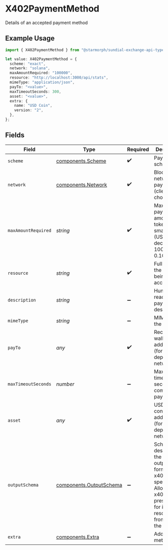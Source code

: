 # X402PaymentMethod

Details of an accepted payment method

## Example Usage

```typescript
import { X402PaymentMethod } from "@starmorph/sundial-exchange-api-typescript/models/components";

let value: X402PaymentMethod = {
  scheme: "exact",
  network: "solana",
  maxAmountRequired: "100000",
  resource: "http://localhost:3000/api/stats",
  mimeType: "application/json",
  payTo: "<value>",
  maxTimeoutSeconds: 300,
  asset: "<value>",
  extra: {
    name: "USD Coin",
    version: "2",
  },
};
```

## Fields

| Field                                                                                                                                                  | Type                                                                                                                                                   | Required                                                                                                                                               | Description                                                                                                                                            | Example                                                                                                                                                |
| ------------------------------------------------------------------------------------------------------------------------------------------------------ | ------------------------------------------------------------------------------------------------------------------------------------------------------ | ------------------------------------------------------------------------------------------------------------------------------------------------------ | ------------------------------------------------------------------------------------------------------------------------------------------------------ | ------------------------------------------------------------------------------------------------------------------------------------------------------ |
| `scheme`                                                                                                                                               | [components.Scheme](../../models/components/scheme.md)                                                                                                 | :heavy_check_mark:                                                                                                                                     | Payment scheme type                                                                                                                                    |                                                                                                                                                        |
| `network`                                                                                                                                              | [components.Network](../../models/components/network.md)                                                                                               | :heavy_check_mark:                                                                                                                                     | Blockchain network for payment (client chooses)                                                                                                        |                                                                                                                                                        |
| `maxAmountRequired`                                                                                                                                    | *string*                                                                                                                                               | :heavy_check_mark:                                                                                                                                     | Maximum payment amount in token smallest unit (USDC has 6 decimals, so 100000 = 0.10 USDC)                                                             | 100000                                                                                                                                                 |
| `resource`                                                                                                                                             | *string*                                                                                                                                               | :heavy_check_mark:                                                                                                                                     | Full URL of the resource being accessed                                                                                                                | http://localhost:3000/api/stats                                                                                                                        |
| `description`                                                                                                                                          | *string*                                                                                                                                               | :heavy_minus_sign:                                                                                                                                     | Human-readable payment description                                                                                                                     |                                                                                                                                                        |
| `mimeType`                                                                                                                                             | *string*                                                                                                                                               | :heavy_minus_sign:                                                                                                                                     | MIME type of the resource                                                                                                                              | application/json                                                                                                                                       |
| `payTo`                                                                                                                                                | *any*                                                                                                                                                  | :heavy_check_mark:                                                                                                                                     | Recipient wallet address (format depends on network)                                                                                                   |                                                                                                                                                        |
| `maxTimeoutSeconds`                                                                                                                                    | *number*                                                                                                                                               | :heavy_minus_sign:                                                                                                                                     | Maximum time in seconds to complete payment                                                                                                            | 300                                                                                                                                                    |
| `asset`                                                                                                                                                | *any*                                                                                                                                                  | :heavy_check_mark:                                                                                                                                     | USDC token contract address (format depends on network)                                                                                                |                                                                                                                                                        |
| `outputSchema`                                                                                                                                         | [components.OutputSchema](../../models/components/outputschema.md)                                                                                     | :heavy_minus_sign:                                                                                                                                     | Schema describing the input and output format per x402scan specification.<br/>Allows x402scan to present a UI for invoking resources from within the app.<br/> |                                                                                                                                                        |
| `extra`                                                                                                                                                | [components.Extra](../../models/components/extra.md)                                                                                                   | :heavy_minus_sign:                                                                                                                                     | Additional metadata                                                                                                                                    |                                                                                                                                                        |